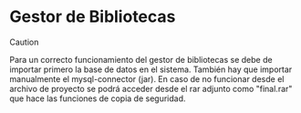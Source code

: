 # Gestor de Bibliotecas
> [!CAUTION]
> Para un correcto funcionamiento del gestor de bibliotecas se debe de importar primero la base de datos en el sistema. También hay que importar manualmente el mysql-connector (jar). En caso de no funcionar desde el archivo de proyecto se podrá acceder desde el rar adjunto como "final.rar" que hace las funciones de copia de seguridad.
